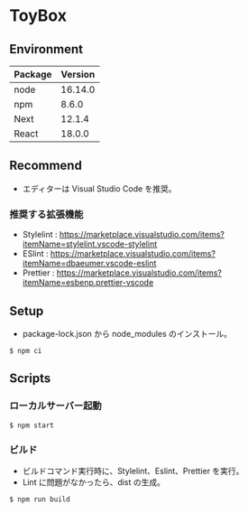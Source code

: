 # ToyBox

## Environment

| Package | Version |
| ------- | ------- |
| node    | 16.14.0 |
| npm     | 8.6.0   |
| Next    | 12.1.4  |
| React   | 18.0.0  |

## Recommend

- エディターは Visual Studio Code を推奨。

### 推奨する拡張機能

- Stylelint : https://marketplace.visualstudio.com/items?itemName=stylelint.vscode-stylelint
- ESlint : https://marketplace.visualstudio.com/items?itemName=dbaeumer.vscode-eslint
- Prettier : https://marketplace.visualstudio.com/items?itemName=esbenp.prettier-vscode

## Setup

- package-lock.json から node_modules のインストール。

```
$ npm ci
```

## Scripts

### ローカルサーバー起動

```
$ npm start
```

### ビルド

- ビルドコマンド実行時に、Stylelint、Eslint、Prettier を実行。
- Lint に問題がなかったら、dist の生成。

```
$ npm run build
```
